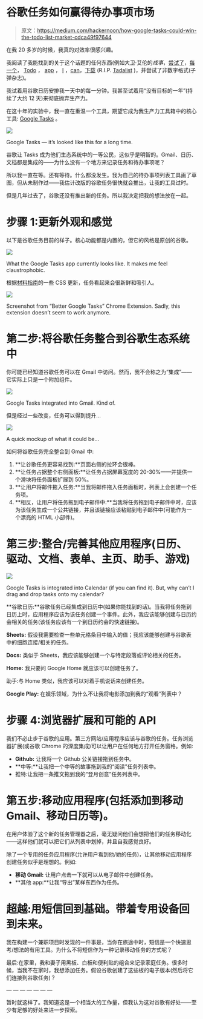 # 谷歌任务如何赢得待办事项市场

> 原文：<https://medium.com/hackernoon/how-google-tasks-could-win-the-todo-list-market-cdca49f97644>

在我 20 多岁的时候，我真的对效率很感兴趣。

我阅读了我能找到的关于这个话题的任何东西(例如大卫·艾伦的*成事*，[尝试了](http://asana.com)，[每一个](http://evernote.com)， [Todo](https://todoist.com) ， [app](https://cheddarapp.com/) ， [I](http://wunderlist.com) ，[can](http://rememberthemilk.com)，[下载](https://culturedcode.com/things/) (R.I.P. [Tadalist](https://basecamp.com/retired/tadalist) )，并尝试了非数字格式(子弹杂志)。

我试着用谷歌日历安排我一天中的每一分钟。我甚至试着用“没有目标的一年”(持续了大约 12 天)来彻底抛弃生产力。

在这十年的实验中，我一直在重温一个工具，期望它成为我生产力工具箱中的核心工具: [Google Tasks](https://mail.google.com/tasks/canvas) 。

![](img/9237fa1e54f5b066745b2fe858502f94.png)

Google Tasks — it’s looked like this for a long time.

谷歌让 Tasks 成为他们生态系统中的一等公民，这似乎是明智的。Gmail、日历、文档都是集成的——为什么没有一个地方来记录任务和待办事项呢？

所以我一直在等。还有等待。什么都没发生。我为自己的待办事项列表工具画了草图，但从未制作过——我估计改版的谷歌任务很快就会推出，让我的工具过时。

但是几年过去了，谷歌还没有推出新的任务。所以我决定把我的想法放在一起。

# 步骤 1:更新外观和感觉

以下是谷歌任务目前的样子。核心功能都是内置的，但它的风格是原创的谷歌。

![](img/9237fa1e54f5b066745b2fe858502f94.png)

What the Google Tasks app currently looks like. It makes me feel claustrophobic.

根据[材料指南](https://material.io/guidelines/)的一些 CSS 更新，任务看起来会很新鲜和吸引人。

![](img/fc329b5b155b0a63b40afbba452d2d37.png)

Screenshot from “Better Google Tasks” Chrome Extension. Sadly, this extension doesn’t seem to work anymore.

# 第二步:将谷歌任务整合到谷歌生态系统中

你可能已经知道谷歌任务可以在 Gmail 中访问。然而，我不会称之为“集成”——它实际上只是一个附加组件。

![](img/0e85f729b72e622a7001c5e0d72b6493.png)

Google Tasks integrated into Gmail. Kind of.

但是经过一些改变，任务可以得到提升…

![](img/c0a2ac3a923b8497b1fe087b19d36c03.png)

A quick mockup of what it could be…

如何将谷歌任务完全整合到 Gmail 中:

1.  **让谷歌任务更容易找到:**页面右侧的拉环会很棒。
2.  **让任务占据整个右侧面板:**让任务占据屏幕宽度的 20-30%——并提供一个滑块将任务面板扩展到 50%。
3.  **让用户将邮件拖入任务:**当我将邮件拖入任务面板时，列表上会创建一个任务项。
4.  **相反，让用户将任务拖到电子邮件中:**当我将任务拖到电子邮件中时，应该为该任务生成一个公共链接，并且该链接应该粘贴到电子邮件中(可能作为一个漂亮的 HTML 小部件)。

# 第三步:整合/完善其他应用程序(日历、驱动、文档、表单、主页、助手、游戏)

![](img/380ebf3b55148343a6134ce1ca33643e.png)

Google Tasks is integrated into Calendar (if you can find it). But, why can’t I drag and drop tasks onto my calendar?

**谷歌日历:**谷歌任务已经集成到日历中(如果你能找到的话)。当我将任务拖到日历上时，应用程序应该为该任务创建一个事件。此外，我应该能够创建与日历约会相关的任务(该任务应该有一个到日历约会的快速链接)。

**Sheets:** 假设我需要检查一些单元格条目中输入的值；我应该能够创建与谷歌表中的细胞连接/相关的任务。

**Docs:** 类似于 Sheets，我应该能够创建一个与特定段落或评论相关的任务。

**Home:** 我只要问 Google Home 就应该可以创建任务了。

助手:与 Home 类似，我应该可以对着手机说话来创建任务。

**Google Play:** 在娱乐领域，为什么不让我将电影添加到我的“观看”列表中？

# 步骤 4:浏览器扩展和可能的 API

我们不必止步于谷歌的应用。第三方网站/应用程序应该与谷歌的任务。任务浏览器扩展(或谷歌 Chrome 的深度集成)可以让用户在任何地方打开任务窗格。例如:

*   **Github:** 让我将一个 Github 公关链接拖到任务中。
*   **中等:**让我把一个中等的故事拖到我的“阅读”任务列表中。
*   推特:让我把一条推文拖到我的“登月创意”任务列表中。

# 第五步:移动应用程序(包括添加到移动 Gmail、移动日历等)。

在用户体验了这个新的任务管理器之后，毫无疑问他们会想把他们的任务移动化——这样他们就可以把它们从列表中划掉，并且自我感觉良好。

除了一个专用的任务应用程序(允许用户看到他/她的任务)，让其他移动应用程序创建任务似乎是理想的。例如:

*   **移动 Gmail:** 让用户点击一下就可以从电子邮件中创建任务。
*   **其他 app:**让我“导出”某样东西作为任务。

# 超越:用短信回到基础。带着专用设备回到未来。

我在构建一个兼职项目时发现的一件事是，当你在旅途中时，短信是一个快速思考/想法的有用工具。为什么不将短信作为一种记录移动任务的方式呢？

最后:在家里，我和妻子用黑板、白板和便利贴的组合来记录家庭任务。很多时候，当我不在家时，我想添加任务。假设谷歌创建了这些板的电子版本(然后将它们连接到谷歌任务)？

— — — — — — —

暂时就这样了。我知道这是一个相当大的工作量，但我认为这对谷歌有好处——至少有足够的好处来进一步探索。